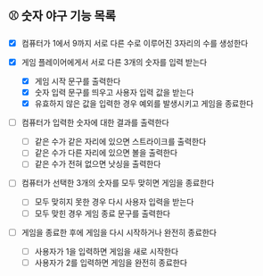 ## ⚾ 숫자 야구 기능 목록

- [x] 컴퓨터가 1에서 9까지 서로 다른 수로 이루어진 3자리의 수를 생성한다

- [x] 게임 플레이어에게서 서로 다른 3개의 숫자를 입력 받는다

  - [x] 게임 시작 문구를 출력한다
  - [x] 숫자 입력 문구를 띄우고 사용자 입력 값을 받는다
  - [x] 유효하지 않은 값을 입력한 경우 예외를 발생시키고 게임을 종료한다

- [ ] 컴퓨터가 입력한 숫자에 대한 결과를 출력한다

  - [ ] 같은 수가 같은 자리에 있으면 스트라이크를 출력한다
  - [ ] 같은 수가 다른 자리에 있으면 볼을 출력한다
  - [ ] 같은 수가 전혀 없으면 낫싱을 출력한다

- [ ] 컴퓨터가 선택한 3개의 숫자를 모두 맞히면 게임을 종료한다

  - [ ] 모두 맞히지 못한 경우 다시 사용자 입력을 받는다
  - [ ] 모두 맞힌 경우 게임 종료 문구를 출력한다

- [ ] 게임을 종료한 후에 게임을 다시 시작하거나 완전히 종료한다

  - [ ] 사용자가 1을 입력하면 게임을 새로 시작한다
  - [ ] 사용자가 2를 입력하면 게임을 완전히 종료한다
